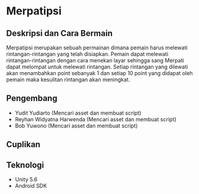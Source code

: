 # Merpatipsi

## Deskripsi dan Cara Bermain
Merpatipsi merupakan sebuah permainan dimana pemain harus melewati rintangan-rintangan yang telah disiapkan. Pemain dapat melewati rintangan-rintangan dengan cara menekan layar sehingga sang Merpati dapat melompat untuk melewati rintangan. Setiap rintangan yang dilewati akan menambahkan point sebanyak 1 dan setiap 10 point yang didapat oleh pemain maka kesulitan rintangan akan meningkat.

## Pengembang
* Yudit Yudiarto (Mencari asset dan membuat script)
* Reyhan Widyatna Harwenda (Mencari asset dan membuat script)
* Bob Yuwono (Mencari asset dan membuat script)

## Cuplikan


## Teknologi
* Unity 5.6
* Android SDK

